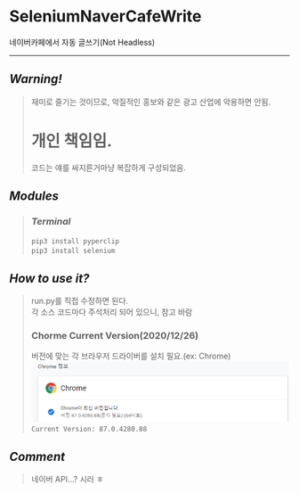 # SeleniumNaverCafeWrite
네이버카페에서 자동 글쓰기(Not Headless)
___
## _Warning!_
> 재미로 즐기는 것이므로, 악질적인 홍보와 같은 광고 산업에 악용하면 안됨.  
> # 개인 책임임.  
> 코드는 얘를 싸지른거마냥 복잡하게 구성되었음.

## _Modules_
> ### _Terminal_
> ```pip3 install pyperclip ```   
> ```pip3 install selenium ```   

## _How to use it?_
> run.py를 직접 수정하면 된다.   
> 각 소스 코드마다 주석처리 되어 있으니, 참고 바람   
> ### Chorme Current Version(2020/12/26)
> 버전에 맞는 각 브라우저 드라이버를 설치 필요.(ex: Chrome)
> ![](./ver.PNG)   
> ```Current Version: 87.0.4280.88```

## _Comment_
> 네이버 API...? 시러 ㅎ

